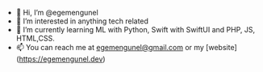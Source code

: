 - 👋 Hi, I’m @egemengunel
- 👀 I’m interested in anything tech related
- 🌱 I’m currently learning ML with Python, Swift with SwiftUI and PHP, JS, HTML,CSS.
- 📫 You can reach me at egemengunel@gmail.com or my [website] (https://egemengunel.dev)
